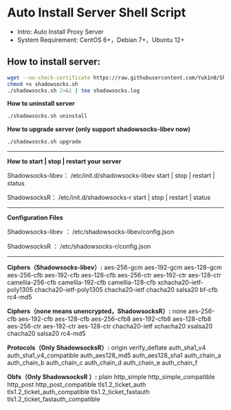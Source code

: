 # Auto Install Server Shell Script

- Intro: Auto Install Proxy Server
- System Requirement: CentOS 6+，Debian 7+，Ubuntu 12+

## How to install server:
``` bash
wget --no-check-certificate https://raw.githubusercontent.com/Yuk1n0/Shadowsocks-Install/master/shadowsocks.sh
chmod +x shadowsocks.sh
./shadowsocks.sh 2>&1 | tee shadowsocks.log
```
**How to uninstall server**
``` bash
./shadowsocks.sh uninstall
```
**How to upgrade server (only support shadowsocks-libev now)**
```bash
./shadowsocks.sh upgrade
```
****

**How to start | stop | restart your server**

Shadowsocks-libev：
/etc/init.d/shadowsocks-libev start | stop | restart | status

ShadowsocksR：
/etc/init.d/shadowsocks-r start | stop | restart | status

****
**Configuration Files**

Shadowsocks-libev ：
/etc/shadowsocks-libev/config.json

ShadowsocksR ：
/etc/shadowsocks-r/config.json

****

**Ciphers（Shadowsocks-libev）:**
aes-256-gcm
aes-192-gcm
aes-128-gcm
aes-256-cfb
aes-192-cfb
aes-128-cfb
aes-256-ctr
aes-192-ctr
aes-128-ctr
camellia-256-cfb
camellia-192-cfb
camellia-128-cfb
xchacha20-ietf-poly1305
chacha20-ietf-poly1305
chacha20-ietf
chacha20
salsa20
bf-cfb
rc4-md5

**Ciphers（none means unencrypted，ShadowsocksR）:**
none
aes-256-cfb
aes-192-cfb
aes-128-cfb
aes-256-cfb8
aes-192-cfb8
aes-128-cfb8
aes-256-ctr
aes-192-ctr
aes-128-ctr
chacha20-ietf
xchacha20
xsalsa20
chacha20
salsa20
rc4-md5

**Protocols（Only ShadowsocksR）:**
origin
verify_deflate
auth_sha1_v4
auth_sha1_v4_compatible
auth_aes128_md5
auth_aes128_sha1
auth_chain_a
auth_chain_b
auth_chain_c
auth_chain_d
auth_chain_e
auth_chain_f

**Obfs（Only ShadowsocksR ）:**
plain
http_simple
http_simple_compatible
http_post
http_post_compatible
tls1.2_ticket_auth
tls1.2_ticket_auth_compatible
tls1.2_ticket_fastauth
tls1.2_ticket_fastauth_compatible
